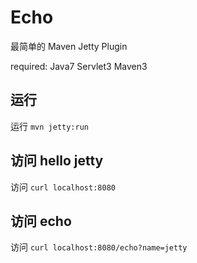 # Echo

最简单的 Maven Jetty Plugin

required:
Java7 Servlet3 Maven3 

## 运行

运行 `mvn jetty:run`

## 访问 hello jetty

访问 `curl localhost:8080`

## 访问 echo

访问 `curl localhost:8080/echo?name=jetty`

